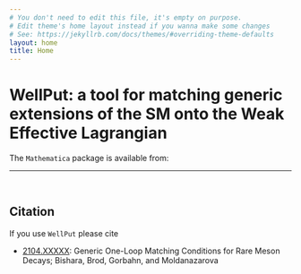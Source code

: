 ```yaml
---
# You don't need to edit this file, it's empty on purpose.
# Edit theme's home layout instead if you wanna make some changes
# See: https://jekyllrb.com/docs/themes/#overriding-theme-defaults
layout: home
title: Home
---
```


**WellPut**: a tool for matching generic extensions of the SM onto the Weak Effective Lagrangian
=========

The `Mathematica` package is available from: []()

-----

<br>

## Citation
If you use `WellPut` please cite
*   [2104.XXXXX](https://inspirehep.net/record/XXXXXXX): Generic One-Loop Matching Conditions for Rare Meson Decays;
Bishara, Brod, Gorbahn, and Moldanazarova
